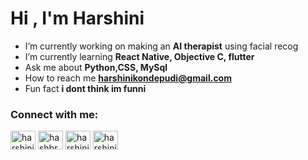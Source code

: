 <h1 align="left">Hi , I'm Harshini </h1>
<p align="centre>I'm an undergrad at the National Institute of Technology, Kurukshetra, majoring in Information Technology.I code some times. I've navigated my way through languages like Python, JavaScript, and Java, with a keen interest in web development, databses and AI.</p><p>And when I'm not doing that, you'll find me reading about almost anything and indulging in unabashed cat geekery(if that wasn't already apparent).
</p>
<img align="right" alt="Coding" width="400" src="https://www.kevinwanke.com/wp-content/uploads/2021/06/marcel-friedrich-XC_28Kk25F0-unsplash.jpg">


- I’m currently working on making an **AI therapist** using facial recog
- I’m currently learning **React Native, Objective C, flutter**
- Ask me about **Python,CSS, MySql**
- How to reach me **harshinikondepudi@gmail.com**
- Fun fact **i dont think im funni**

<h3 align="left">Connect with me:</h3>
<p align="left">
<a href="https://linkedin.com/in/harshini-priyanka-kondepudi" target="blank"><img align="center" src="https://raw.githubusercontent.com/rahuldkjain/github-profile-readme-generator/master/src/images/icons/Social/linked-in-alt.svg" alt="harshini-priyanka-kondepudi" height="30" width="40" /></a>
<a href="https://kaggle.com/hashbrown7" target="blank"><img align="center" src="https://raw.githubusercontent.com/rahuldkjain/github-profile-readme-generator/master/src/images/icons/Social/kaggle.svg" alt="hashbrown7" height="30" width="40" /></a>
<a href="https://www.hackerrank.com/harshinikondepu1" target="blank"><img align="center" src="https://raw.githubusercontent.com/rahuldkjain/github-profile-readme-generator/master/src/images/icons/Social/hackerrank.svg" alt="harshinikondepu1" height="30" width="40" /></a>
<a href="https://www.leetcode.com/harshinik7" target="blank"><img align="center" src="https://raw.githubusercontent.com/rahuldkjain/github-profile-readme-generator/master/src/images/icons/Social/leet-code.svg" alt="harshinik7" height="30" width="40" /></a>
</p>





